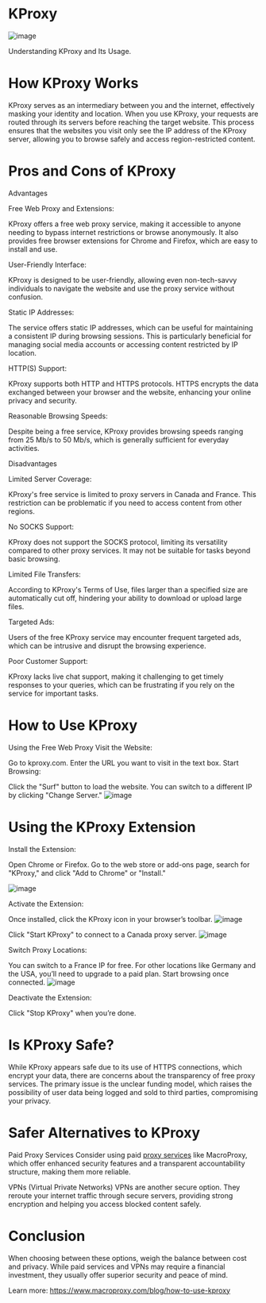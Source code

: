 # KProxy
![image](https://github.com/user-attachments/assets/6c2f4ad2-7ede-4ec2-969a-894cdd79a56b)

Understanding KProxy and Its Usage.

# How KProxy Works
KProxy serves as an intermediary between you and the internet, effectively masking your identity and location. When you use KProxy, your requests are routed through its servers before reaching the target website. This process ensures that the websites you visit only see the IP address of the KProxy server, allowing you to browse safely and access region-restricted content.

# Pros and Cons of KProxy

Advantages

Free Web Proxy and Extensions:

KProxy offers a free web proxy service, making it accessible to anyone needing to bypass internet restrictions or browse anonymously. It also provides free browser extensions for Chrome and Firefox, which are easy to install and use.

User-Friendly Interface:

KProxy is designed to be user-friendly, allowing even non-tech-savvy individuals to navigate the website and use the proxy service without confusion.

Static IP Addresses:

The service offers static IP addresses, which can be useful for maintaining a consistent IP during browsing sessions. This is particularly beneficial for managing social media accounts or accessing content restricted by IP location.

HTTP(S) Support:

KProxy supports both HTTP and HTTPS protocols. HTTPS encrypts the data exchanged between your browser and the website, enhancing your online privacy and security.

Reasonable Browsing Speeds:

Despite being a free service, KProxy provides browsing speeds ranging from 25 Mb/s to 50 Mb/s, which is generally sufficient for everyday activities.

Disadvantages

Limited Server Coverage:

KProxy's free service is limited to proxy servers in Canada and France. This restriction can be problematic if you need to access content from other regions.

No SOCKS Support:

KProxy does not support the SOCKS protocol, limiting its versatility compared to other proxy services. It may not be suitable for tasks beyond basic browsing.

Limited File Transfers:

According to KProxy's Terms of Use, files larger than a specified size are automatically cut off, hindering your ability to download or upload large files.

Targeted Ads:

Users of the free KProxy service may encounter frequent targeted ads, which can be intrusive and disrupt the browsing experience.

Poor Customer Support:

KProxy lacks live chat support, making it challenging to get timely responses to your queries, which can be frustrating if you rely on the service for important tasks.

# How to Use KProxy
Using the Free Web Proxy
Visit the Website:

Go to kproxy.com.
Enter the URL you want to visit in the text box.
Start Browsing:

Click the "Surf" button to load the website.
You can switch to a different IP by clicking "Change Server."
![image](https://github.com/user-attachments/assets/e26f92c2-388a-4463-bb94-b20208641b85)

# Using the KProxy Extension
Install the Extension:

Open Chrome or Firefox.
Go to the web store or add-ons page, search for "KProxy," and click "Add to Chrome" or "Install."

![image](https://github.com/user-attachments/assets/bb1e673c-d92d-4813-b302-59ecf903a94d)

Activate the Extension:

Once installed, click the KProxy icon in your browser’s toolbar.
![image](https://github.com/user-attachments/assets/a0d063bf-2fc4-45e2-8215-457f3d3b914a)

Click "Start KProxy" to connect to a Canada proxy server.
![image](https://github.com/user-attachments/assets/eb907a03-9945-42a7-9f9c-89537db2cf07)

Switch Proxy Locations:

You can switch to a France IP for free.
For other locations like Germany and the USA, you’ll need to upgrade to a paid plan.
Start browsing once connected.
![image](https://github.com/user-attachments/assets/3c1145aa-bca8-4ffe-a175-8c36a75789c5)

Deactivate the Extension:

Click "Stop KProxy" when you’re done.

# Is KProxy Safe?
While KProxy appears safe due to its use of HTTPS connections, which encrypt your data, there are concerns about the transparency of free proxy services. The primary issue is the unclear funding model, which raises the possibility of user data being logged and sold to third parties, compromising your privacy.

# Safer Alternatives to KProxy
Paid Proxy Services
Consider using paid [proxy services](https://www.macroproxy.com/) like MacroProxy, which offer enhanced security features and a transparent accountability structure, making them more reliable.

VPNs (Virtual Private Networks)
VPNs are another secure option. They reroute your internet traffic through secure servers, providing strong encryption and helping you access blocked content safely.

# Conclusion
When choosing between these options, weigh the balance between cost and privacy. While paid services and VPNs may require a financial investment, they usually offer superior security and peace of mind.

Learn more: https://www.macroproxy.com/blog/how-to-use-kproxy
